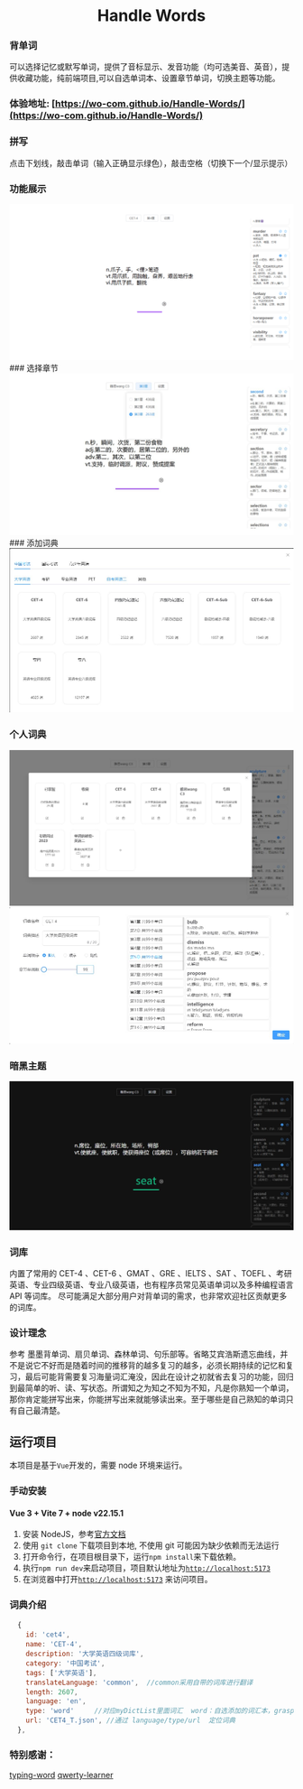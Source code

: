 <h1 align="center">
  Handle Words
</h1>

### 背单词
可以选择记忆或默写单词，提供了音标显示、发音功能（均可选美音、英音），提供收藏功能，纯前端项目,可以自选单词本、设置章节单词，切换主题等功能。

### 体验地址:  [https://wo-com.github.io/Handle-Words/](https://wo-com.github.io/Handle-Words/)

### 拼写
点击下划线，敲击单词（输入正确显示绿色），敲击空格（切换下一个/显示提示）

### 功能展示


<div align=center>
<img  src="public/img/show.gif"/>
</div>
### 选择章节
<div align=center>
<img  src="public/img/A6.jpg"/>
</div>
### 添加词典
<div align=center>
<img  src="public/img/A1.jpg"/>
</div>

### 个人词典
<div align=center>
<img  src="public/img/A2.jpg"/>
</div>
<div align=center>
<img  src="public/img/A4.jpg"/>
</div>

### 暗黑主题
<div align=center>
<img  src="public/img/A5.jpg"/>
</div>

### 词库
内置了常用的 CET-4 、CET-6 、GMAT 、GRE 、IELTS 、SAT 、TOEFL 、考研英语、专业四级英语、专业八级英语，也有程序员常见英语单词以及多种编程语言 API 等词库。 尽可能满足大部分用户对背单词的需求，也非常欢迎社区贡献更多的词库。

### 设计理念

参考 墨墨背单词、扇贝单词、森林单词、句乐部等。省略艾宾浩斯遗忘曲线，并不是说它不好而是随着时间的推移背的越多复习的越多，必须长期持续的记忆和复习，最后可能背需要复习海量词汇淹没，因此在设计之初就省去复习的功能，回归到最简单的听、读、写状态。所谓知之为知之不知为不知，凡是你熟知一个单词，那你肯定能拼写出来，你能拼写出来就能够读出来。至于哪些是自己熟知的单词只有自己最清楚。

## 运行项目

本项目是基于`Vue`开发的，需要 node 环境来运行。

### 手动安装
#### Vue 3 + Vite 7 +  node v22.15.1
1. 安装 NodeJS，参考[官方文档](https://nodejs.org/en/download)
2. 使用 `git clone` 下载项目到本地, 不使用 git 可能因为缺少依赖而无法运行
3. 打开命令行，在项目根目录下，运行`npm install`来下载依赖。
4. 执行`npm run dev`来启动项目，项目默认地址为[`http://localhost:5173`](http://localhost:5173)
5. 在浏览器中打开[`http://localhost:5173`](http://localhost:5173)  来访问项目。



### 词典介绍

```js
  {
    id: 'cet4',
    name: 'CET-4',
    description: '大学英语四级词库',
    category: '中国考试',
    tags: ['大学英语'],
    translateLanguage: 'common',  //common采用自带的词库进行翻译
    length: 2607,
    language: 'en',
    type: 'word'     //对应myDictList里面词汇  word：自选添加的词汇本，grasp：已掌握的词汇，collect：收藏的词汇
    url: 'CET4_T.json', //通过 language/type/url  定位词典
  },
```



### 特别感谢：
[typing-word](https://github.com/zyronon/typing-word)
[qwerty-learner](https://github.com/RealKai42/qwerty-learner/) 